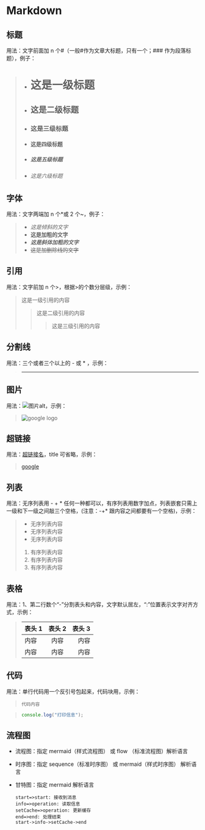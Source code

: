 # Markdown

## 标题

用法：文字前面加 n 个#（一般#作为文章大标题，只有一个；### 作为段落标题），例子：

> - # 这是一级标题
> - ## 这是二级标题
> - ### 这是三级标题
> - #### 这是四级标题
> - ##### 这是五级标题
> - ###### 这是六级标题

## 字体

用法：文字两端加 n 个\*或 2 个~，例子：

> - _这是倾斜的文字_
> - **这是加粗的文字**
> - **_这是斜体加粗的文字_**
> - ~~这是加删除线的文字~~

## 引用

用法：文字前加 n 个>，根据>的个数分层级，示例：

> 这是一级引用的内容
>
> > 这是二级引用的内容
> >
> > > 这是三级引用的内容

## 分割线

用法：三个或者三个以上的 - 或 \* ，示例：

> ---

## 图片

用法：![图片alt](图片url "图片title")，示例：

> ![google logo](https://www.google.com.hk/images/branding/googlelogo/1x/googlelogo_light_color_272x92dp.png "google log")

## 超链接

用法：[超链接名](超链接地址 "超链接title")，title 可省略，示例：

> [google](https://www.google.com "google 首页")

## 列表

用法：无序列表用 - + \* 任何一种都可以，有序列表用数字加点，列表嵌套只需上一级和下一级之间敲三个空格，(注意：-+\* 跟内容之间都要有一个空格)，示例：

> - 无序列表内容
> - 无序列表内容
> - 无序列表内容
>
> 1. 有序列表内容
> 2. 有序列表内容
> 3. 有序列表内容

## 表格

用法：1、第二行数个“-”分割表头和内容，文字默认居左，“:”位置表示文字对齐方式，示例：

> | 表头 1 | 表头 2 | 表头 3 |
> | ------ | :----: | -----: |
> | 内容   |  内容  |   内容 |
> | 内容   |  内容  |   内容 |

## 代码

用法：单行代码用一个反引号包起来，代码块用，示例：

> `代码内容`

> ```js
> console.log("打印信息");
> ```

## 流程图

- 流程图：指定 mermaid（样式流程图） 或 flow （标准流程图）解析语言
- 时序图：指定 sequence（标准时序图） 或 mermaid（样式时序图） 解析语言
- 甘特图：指定 mermaid 解析语言

  ```flow
  start=>start: 接收到消息
  info=>operation: 读取信息
  setCache=>operation: 更新缓存
  end=>end: 处理结束
  start->info->setCache->end
  ```
